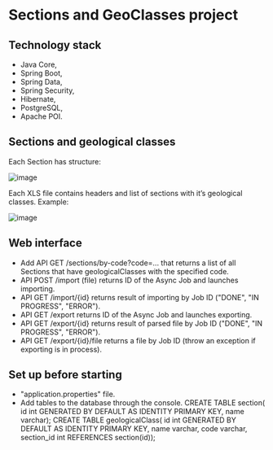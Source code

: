 # Sections and GeoClasses project

## Technology stack

- Java Core,
- Spring Boot,
- Spring Data,
- Spring Security,
- Hibernate,
- PostgreSQL,
- Apache POI.

## Sections and geological classes

Each Section has structure:

![image](https://user-images.githubusercontent.com/119116584/224563576-bfab3764-65b1-480e-b7af-55ae9b0477c3.png)

Each XLS file contains headers and list of sections with it’s geological classes. Example:

![image](https://user-images.githubusercontent.com/119116584/224563622-452d4a2c-1c7d-4617-96d8-d7449fa4fd39.png)

## Web interface
- Add API GET /sections/by-code?code=... that returns a list of all Sections that have geologicalClasses with the specified code.
- API POST /import (file) returns ID of the Async Job and launches importing.
- API GET /import/{id} returns result of importing by Job ID ("DONE", "IN PROGRESS", "ERROR").
- API GET /export returns ID of the Async Job and launches exporting.
- API GET /export/{id} returns result of parsed file by Job ID ("DONE", "IN PROGRESS", "ERROR").
- API GET /export/{id}/file returns a file by Job ID (throw an exception if exporting is in process).

## Set up before starting

- "application.properties" file.
- Add tables to the database through the console.
CREATE TABLE section(
    id int GENERATED BY DEFAULT AS IDENTITY PRIMARY KEY,
    name varchar);
CREATE TABLE geologicalClass(
    id int GENERATED BY DEFAULT AS IDENTITY PRIMARY KEY,
    name varchar,
    code varchar,
    section_id int REFERENCES section(id));
